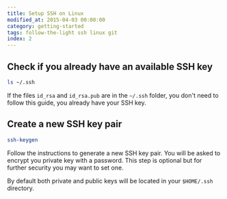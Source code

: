 ```yaml
---
title: Setup SSH on Linux
modified_at: 2015-04-03 00:00:00
category: getting-started
tags: follow-the-light ssh linux git
index: 2
---
```


## Check if you already have an available SSH key

```bash
ls ~/.ssh
```

If the files `id_rsa` and `id_rsa.pub` are in the `~/.ssh` folder, you don't
need to follow this guide, you already have your SSH key.

## Create a new SSH key pair

```bash
ssh-keygen
```

Follow the instructions to generate a new SSH key pair. You will be asked to encrypt
you private key with a password. This step is optional but for further security you may
want to set one.

By default both private and public keys will be located in your `$HOME/.ssh` directory.
